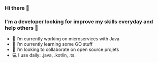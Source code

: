 ### Hi there 👋

 ### I'm a developer looking for improve my skills everyday and help others 👾


- 🔭 I’m currently working on microservices with Java
- 🌱 I’m currently learning some GO stuff
- 👯 I’m looking to collaborate on open source projets
- 💻 I use daily: .java, .kotlin, .ts.
